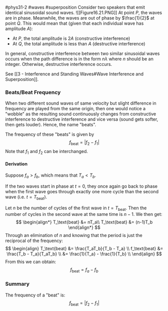 #phys31-2 #waves #superposition
Consider two speakers that emit identical sinusoidal sound waves.
![[Figure16.21.PNG]]
At point $P$, the waves are in phase. Meanwhile, the waves are out of phase by $\frac{1}{2}$ at point $Q$.
This would mean that (given that each individual wave has amplitude $A$):
- At $P$, the total amplitude is $2A$ (constructive interference)
- At $Q$, the total amplitude is less than $A$ (destructive interference)

In general, constructive interference between two similar sinusoidal waves occurs when the path difference is in the form $n\lambda$ where $n$ should be an integer. Otherwise, destructive interference occurs.

See [[3 - Interference and Standing Waves#Wave Interference and Superposition]].

### Beats/Beat Frequency
When two different sound waves of same velocity but slight difference in frequency are played from the same origin, then one would notice a "wobble" as the resulting sound continuously changes from constructive interference to destructive interference and vice versa (sound gets softer, then gets louder). Hence, the name "beats".

The frequency of these "beats" is given by
$$
f_\text{beat} = |f_2 - f_1|
$$
Note that $f_1$ and $f_2$ can be interchanged.
#### Derivation
Suppose $f_a > f_b$, which means that $T_a < T_b$.

If the two waves start in phase at $t=0$, they once again go back to phase when the first wave goes through exactly one more cycle than the second wave (i.e. $t=T_\text{beat}$).

Let $n$ be the number of cycles of the first wave in $t = T_\text{beat}$. Then the number of cycles in the second wave at the same time is $n-1$. We then get:
$$
\begin{align*}
T_\text{beat} &= nT_a\\
T_\text{beat} &= (n-1)T_b
\end{align*}
$$
Through an elimination of $n$ and knowing that the period is just the reciprocal of the frequency:
$$
\begin{align}
T_\text{beat} &= \frac{T_aT_b}{T_b - T_a} \\
f_\text{beat} &= \frac{T_b - T_a}{T_aT_b} \\
&= \frac{1}{T_a} - \frac{1}{T_b} \\
\end{align}
$$
From this we can obtain:
$$
f_\text{beat} = f_a-f_b
$$

### Summary
The frequency of a "beat" is:
$$
f_\text{beat} = |f_2 - f_1|
$$